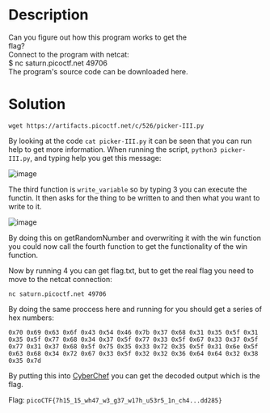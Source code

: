 # Description

Can you figure out how this program works to get the <br>
flag? <br>
Connect to the program with netcat: <br>
$ nc saturn.picoctf.net 49706 <br>
The program's source code can be downloaded here.

# Solution

```wget https://artifacts.picoctf.net/c/526/picker-III.py```

By looking at the code ```cat picker-III.py``` it can be seen that you can run help to get more information. When running the script, ```python3 picker-III.py```, and typing help you get this message:

![image](https://github.com/noamgariani11/picoGym-Exclusive/assets/91398631/cb2fde0c-3b02-452f-a7ba-b6ddd861eeea)

The third function is `write_variable` so by typing 3 you can execute the functin. It then asks for the thing to be written to and then what you want to write to it.

![image](https://github.com/noamgariani11/picoGym-Exclusive/assets/91398631/1d517faf-f26d-46f3-88ec-c1184940ea4c)

By doing this on getRandomNumber and overwriting it with the win function you could now call the fourth function to get the functionality of the win function.

Now by running 4 you can get flag.txt, but to get the real flag you need to move to the netcat connection:

```nc saturn.picoctf.net 49706```

By doing the same proccess here and running for you should get a series of hex numbers:

```0x70 0x69 0x63 0x6f 0x43 0x54 0x46 0x7b 0x37 0x68 0x31 0x35 0x5f 0x31 0x35 0x5f 0x77 0x68 0x34 0x37 0x5f 0x77 0x33 0x5f 0x67 0x33 0x37 0x5f 0x77 0x31 0x37 0x68 0x5f 0x75 0x35 0x33 0x72 0x35 0x5f 0x31 0x6e 0x5f 0x63 0x68 0x34 0x72 0x67 0x33 0x5f 0x32 0x32 0x36 0x64 0x64 0x32 0x38 0x35 0x7d```

By putting this into [CyberChef](https://gchq.github.io/CyberChef/#recipe=From_Hex('Auto')) you can get the decoded output which is the flag.

Flag: ```picoCTF{7h15_15_wh47_w3_g37_w17h_u53r5_1n_ch4...dd285}```
